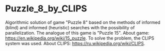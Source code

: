 # Puzzle_8_by_CLIPS
 Algorithmic solution of game "Puzzle 8" based on the methods of informed (blind) and informed (heuristic) searches with the possibility of parallelization. The analogue of this game is "Puzzle 15". About game: https://en.wikipedia.org/wiki/15_puzzle. To solve the problem, the CLIPS system was used. About CLIPS: https://ru.wikipedia.org/wiki/CLIPS.
